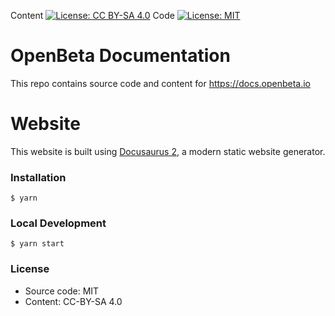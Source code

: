 Content [![License: CC BY-SA 4.0](https://img.shields.io/badge/License-CC_BY--SA_4.0-lightgrey.svg)](https://creativecommons.org/licenses/by-sa/4.0/)  Code [![License: MIT](https://img.shields.io/badge/License-MIT-yellow.svg)](https://opensource.org/licenses/MIT)


# OpenBeta Documentation 

This repo contains source code and content for https://docs.openbeta.io

# Website

This website is built using [Docusaurus 2](https://docusaurus.io/), a modern static website generator.

### Installation

```
$ yarn
```

### Local Development

```
$ yarn start
```

### License

- Source code: MIT
- Content:  CC-BY-SA 4.0
